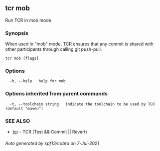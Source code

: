 ## tcr mob

Run TCR in mob mode

### Synopsis


When used in "mob" mode, TCR ensures that any commit
is shared with other participants through calling git push-pull.

```
tcr mob [flags]
```

### Options

```
  -h, --help   help for mob
```

### Options inherited from parent commands

```
  -t, --toolchain string   indicate the toolchain to be used by TCR (default "maven")
```

### SEE ALSO

* [tcr](tcr.md)	 - TCR (Test && Commit || Revert)

###### Auto generated by spf13/cobra on 7-Jul-2021
